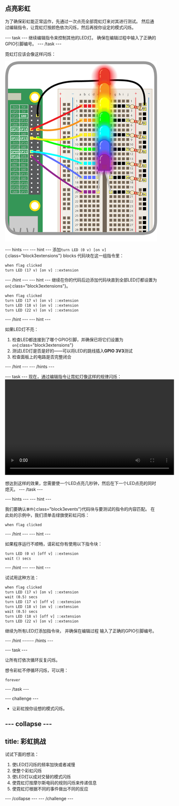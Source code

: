 ## 点亮彩虹

为了确保彩虹能正常运作，先通过一次点亮全部霓虹灯来对其进行测试。 然后通过编辑指令，让霓虹灯按颜色依次闪烁，然后再按你设定的模式闪烁。

--- task --- 继续编辑指令来控制其他的LED灯。 确保在编辑过程中输入了正确的GPIO引脚编号。 --- /task ---

霓虹灯应该会像这样闪烁：

![点亮彩虹](images/rainbowlit.png)

--- hints ---
 --- hint --- 添加`turn LED (0 v) [on v]`{:class="block3extensions"} blocks 代码块在这一组指令里：

```blocks3
when flag clicked
turn LED (17 v) [on v] ::extension
```

--- /hint --- --- hint --- 继续在你的代码后边添加代码块直到全部LED灯都设置为`on`{:class="block3extensions"}。

```blocks3
when flag clicked
turn LED (17 v) [on v] ::extension
turn LED (18 v) [on v] ::extension
turn LED (22 v) [on v] ::extension
```

--- /hint --- --- hint ---

如果LED灯不亮：

1) 检查LED都连接到了哪个GPIO引脚，并确保已将它们设置为`on`{:class="block3extensions"} 
2) 测试LED灯是否是好的——可以将LED的跳线插入**GPIO 3V3**测试 
3) 检查面板上的电路是否完整闭合

--- /hint --- --- /hints ---

--- task --- 现在，通过编辑指令让霓虹灯像这样的规律闪烁：
<video width="560" height="315" controls> <source src="resources/Scratch-GPIO-Pathways-5.mp4" type="video/mp4"> 如果您的浏览器不支持WebM视频，请尝试使用FireFox或Chrome。 </video> 

想达到这样的效果，您需要使一个LED点亮几秒钟，然后在下一个LED点亮的同时熄灭。 --- /task ---

--- hints ---
 --- hint ---

我们要确认`事件`{:class="block3events"}代码块与要测试的指令的内容匹配。 在此处的示例中，我们须单击绿旗使彩虹闪烁：

```blocks3
when flag clicked
```

--- /hint --- --- hint ---

如果程序运行不顺畅，请彩虹你有使用以下指令块：

```blocks3
turn LED (0 v) [off v] ::extension
wait () secs
```

--- /hint --- --- hint ---

试试用这种方法：

```blocks3
when flag clicked
turn LED (17 v) [on v] ::extension
wait (0.5) secs
turn LED (17 v) [off v] ::extension
turn LED (18 v) [on v] ::extension
wait (0.5) secs
turn LED (18 v) [off v] ::extension
turn LED (22 v) [on v] ::extension
```

继续为所有LED灯添加指令块， 并确保在编辑过程 输入了正确的GPIO引脚编号。

--- /hint ------ /hints ---

--- task ---

让所有灯依次循环反复闪烁。

想令彩虹不停循环闪烁，可以用：

```blocks3
forever
```

--- /task ---

--- challenge ---

+ 让彩虹按你设想的模式闪烁。

--- collapse ---
---
title: 彩虹挑战
---

试试下面的想法：

1) 使LED灯闪烁的频率加快或者减慢 
2) 使整个彩虹闪烁 
3) 使LED灯以成对交替的模式闪烁 
4) 使霓虹灯按摩尔斯电码的规则闪烁来传递信息 
5) 使霓虹灯根据不同的事件做出不同的反应

--- /collapse --- --- /challenge ---
